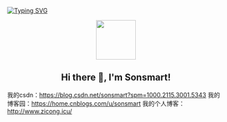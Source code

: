[![Typing SVG](https://readme-typing-svg.herokuapp.com?multiline=true&width=500&lines=Full-stack+web+and+app+developer.++++++++++)](https://git.io/typing-svg)

<p align="center">
  <img width="92" src="https://raw.githubusercontent.com/shinokada/shinokada/master/assets/mkdir.png" />
</p>  
<h2 align="center">Hi there 👋, I'm Sonsmart!</h2>

我的csdn：https://blog.csdn.net/sonsmart?spm=1000.2115.3001.5343
我的博客园：https://home.cnblogs.com/u/sonsmart
我的个人博客：http://www.zicong.icu/
